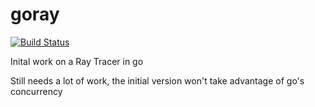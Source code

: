 goray
=====

[![Build Status](https://travis-ci.org/mhowell/goray.png?branch=master)](https://travis-ci.org/mhowell/goray)

Inital work on a Ray Tracer in go

Still needs a lot of work, the initial version won't take advantage of go's concurrency 
